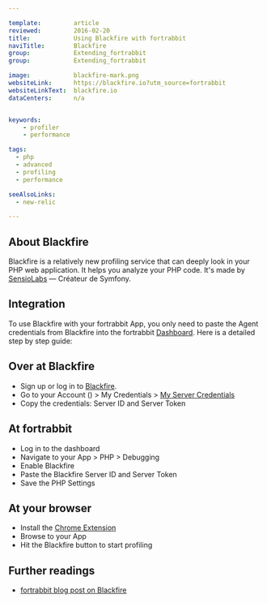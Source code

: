 ```yaml
---

template:         article
reviewed:         2016-02-20
title:            Using Blackfire with fortrabbit
naviTitle:        Blackfire
group:            Extending_fortrabbit
group:            Extending_fortrabbit

image:            blackfire-mark.png
websiteLink:      https://blackfire.io?utm_source=fortrabbit
websiteLinkText:  blackfire.io
dataCenters:      n/a


keywords:
    - profiler
    - performance

tags:
  - php
  - advanced
  - profiling
  - performance

seeAlsoLinks:
  - new-relic

---
```


## About Blackfire

Blackfire is a relatively new profiling service that can deeply look in your PHP web application. It helps you analyze your PHP code. It's made by [SensioLabs](https://sensiolabs.com/) — Créateur de Symfony.



## Integration

To use Blackfire with your fortrabbit App, you only need to paste the Agent credentials from Blackfire into the fortrabbit [Dashboard](/dashboard). Here is a detailed step by step guide:


## Over at Blackfire

* Sign up or log in to [Blackfire](https://blackfire.io).
* Go to your Account () > My Credentials > [My Server Credentials](https://blackfire.io/account/credentials#server)
* Copy the credentials: Server ID and Server Token

## At fortrabbit

* Log in to the dashboard
* Navigate to your App > PHP > Debugging
* Enable Blackfire
* Paste the Blackfire Server ID and Server Token
* Save the PHP Settings

## At your browser

* Install the [Chrome Extension](https://blackfire.io/docs/integrations/chrome)
* Browse to your App
* Hit the Blackfire button to start profiling


## Further readings

* [fortrabbit blog post on Blackfire](http://blog.fortrabbit.com/blackfire-profiler-on-fortrabbit)
